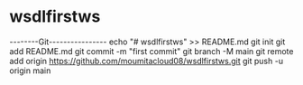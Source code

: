 # wsdlfirstws

--------Git----------------
echo "# wsdlfirstws" >> README.md
git init
git add README.md
git commit -m "first commit"
git branch -M main
git remote add origin https://github.com/moumitacloud08/wsdlfirstws.git
git push -u origin main
